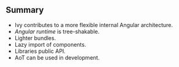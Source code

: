 ## Summary

- Ivy contributes to a more flexible internal Angular architecture.
- *Angular runtime* is tree-shakable.
- Lighter bundles.
- Lazy import of components.
- Libraries public API.
- AoT can be used in development.
